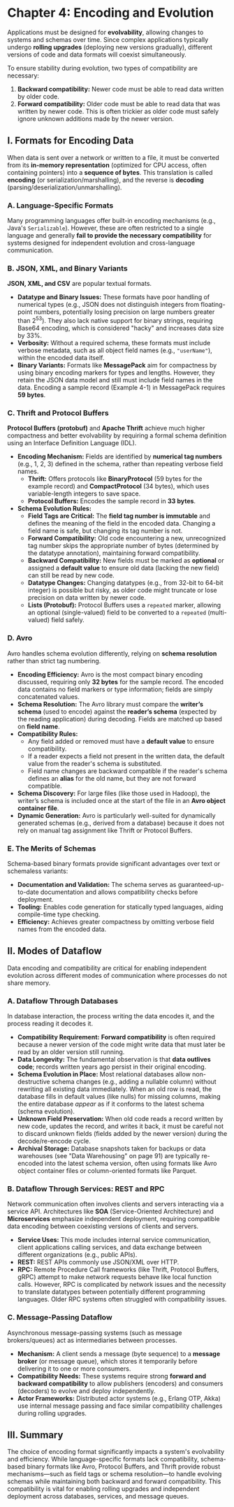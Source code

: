 # Chapter 4: Encoding and Evolution

Applications must be designed for **evolvability**, allowing changes to systems and schemas over time. Since complex applications typically undergo **rolling upgrades** (deploying new versions gradually), different versions of code and data formats will coexist simultaneously.

To ensure stability during evolution, two types of compatibility are necessary:

1.  **Backward compatibility:** Newer code must be able to read data written by older code.
2.  **Forward compatibility:** Older code must be able to read data that was written by newer code. This is often trickier as older code must safely ignore unknown additions made by the newer version.

## I. Formats for Encoding Data

When data is sent over a network or written to a file, it must be converted from its **in-memory representation** (optimized for CPU access, often containing pointers) into a **sequence of bytes**. This translation is called **encoding** (or serialization/marshalling), and the reverse is **decoding** (parsing/deserialization/unmarshalling).

### A. Language-Specific Formats

Many programming languages offer built-in encoding mechanisms (e.g., Java's `Serializable`). However, these are often restricted to a single language and generally **fail to provide the necessary compatibility** for systems designed for independent evolution and cross-language communication.

### B. JSON, XML, and Binary Variants

**JSON, XML, and CSV** are popular textual formats.

*   **Datatype and Binary Issues:** These formats have poor handling of numerical types (e.g., JSON does not distinguish integers from floating-point numbers, potentially losing precision on large numbers greater than $2^{53}$). They also lack native support for binary strings, requiring Base64 encoding, which is considered "hacky" and increases data size by 33%.
*   **Verbosity:** Without a required schema, these formats must include verbose metadata, such as all object field names (e.g., `"userName"`), within the encoded data itself.
*   **Binary Variants:** Formats like **MessagePack** aim for compactness by using binary encoding markers for types and lengths. However, they retain the JSON data model and still must include field names in the data. Encoding a sample record (Example 4-1) in MessagePack requires **59 bytes**.

### C. Thrift and Protocol Buffers

**Protocol Buffers (protobuf)** and **Apache Thrift** achieve much higher compactness and better evolvability by requiring a formal schema definition using an Interface Definition Language (IDL).

*   **Encoding Mechanism:** Fields are identified by **numerical tag numbers** (e.g., 1, 2, 3) defined in the schema, rather than repeating verbose field names.
    *   **Thrift:** Offers protocols like **BinaryProtocol** (59 bytes for the example record) and **CompactProtocol** (34 bytes), which uses variable-length integers to save space.
    *   **Protocol Buffers:** Encodes the sample record in **33 bytes**.
*   **Schema Evolution Rules:**
    *   **Field Tags are Critical:** The **field tag number is immutable** and defines the meaning of the field in the encoded data. Changing a field name is safe, but changing its tag number is not.
    *   **Forward Compatibility:** Old code encountering a new, unrecognized tag number skips the appropriate number of bytes (determined by the datatype annotation), maintaining forward compatibility.
    *   **Backward Compatibility:** New fields must be marked as **optional** or assigned a **default value** to ensure old data (lacking the new field) can still be read by new code.
    *   **Datatype Changes:** Changing datatypes (e.g., from 32-bit to 64-bit integer) is possible but risky, as older code might truncate or lose precision on data written by newer code.
    *   **Lists (Protobuf):** Protocol Buffers uses a `repeated` marker, allowing an optional (single-valued) field to be converted to a `repeated` (multi-valued) field safely.

### D. Avro

Avro handles schema evolution differently, relying on **schema resolution** rather than strict tag numbering.

*   **Encoding Efficiency:** Avro is the most compact binary encoding discussed, requiring only **32 bytes** for the sample record. The encoded data contains no field markers or type information; fields are simply concatenated values.
*   **Schema Resolution:** The Avro library must compare the **writer’s schema** (used to encode) against the **reader’s schema** (expected by the reading application) during decoding. Fields are matched up based on **field name**.
*   **Compatibility Rules:**
    *   Any field added or removed must have a **default value** to ensure compatibility.
    *   If a reader expects a field not present in the written data, the default value from the reader's schema is substituted.
    *   Field name changes are backward compatible if the reader's schema defines an **alias** for the old name, but they are not forward compatible.
*   **Schema Discovery:** For large files (like those used in Hadoop), the writer’s schema is included once at the start of the file in an **Avro object container file**.
*   **Dynamic Generation:** Avro is particularly well-suited for dynamically generated schemas (e.g., derived from a database) because it does not rely on manual tag assignment like Thrift or Protocol Buffers.

### E. The Merits of Schemas

Schema-based binary formats provide significant advantages over text or schemaless variants:

*   **Documentation and Validation:** The schema serves as guaranteed-up-to-date documentation and allows compatibility checks before deployment.
*   **Tooling:** Enables code generation for statically typed languages, aiding compile-time type checking.
*   **Efficiency:** Achieves greater compactness by omitting verbose field names from the encoded data.

## II. Modes of Dataflow

Data encoding and compatibility are critical for enabling independent evolution across different modes of communication where processes do not share memory.

### A. Dataflow Through Databases

In database interaction, the process writing the data encodes it, and the process reading it decodes it.

*   **Compatibility Requirement:** **Forward compatibility** is often required because a newer version of the code might write data that must later be read by an older version still running.
*   **Data Longevity:** The fundamental observation is that **data outlives code**; records written years ago persist in their original encoding.
*   **Schema Evolution in Place:** Most relational databases allow non-destructive schema changes (e.g., adding a nullable column) without rewriting all existing data immediately. When an old row is read, the database fills in default values (like nulls) for missing columns, making the entire database *appear* as if it conforms to the latest schema (schema evolution).
*   **Unknown Field Preservation:** When old code reads a record written by new code, updates the record, and writes it back, it must be careful not to discard unknown fields (fields added by the newer version) during the decode/re-encode cycle.
*   **Archival Storage:** Database snapshots taken for backups or data warehouses (see "Data Warehousing" on page 91) are typically re-encoded into the latest schema version, often using formats like Avro object container files or column-oriented formats like Parquet.

### B. Dataflow Through Services: REST and RPC

Network communication often involves clients and servers interacting via a service API. Architectures like **SOA** (Service-Oriented Architecture) and **Microservices** emphasize independent deployment, requiring compatible data encoding between coexisting versions of clients and servers.

*   **Service Uses:** This mode includes internal service communication, client applications calling services, and data exchange between different organizations (e.g., public APIs).
*   **REST:** REST APIs commonly use JSON/XML over HTTP.
*   **RPC:** Remote Procedure Call frameworks (like Thrift, Protocol Buffers, gRPC) attempt to make network requests behave like local function calls. However, RPC is complicated by network issues and the necessity to translate datatypes between potentially different programming languages. Older RPC systems often struggled with compatibility issues.

### C. Message-Passing Dataflow

Asynchronous message-passing systems (such as message brokers/queues) act as intermediaries between processes.

*   **Mechanism:** A client sends a message (byte sequence) to a **message broker** (or message queue), which stores it temporarily before delivering it to one or more consumers.
*   **Compatibility Needs:** These systems require strong **forward and backward compatibility** to allow publishers (encoders) and consumers (decoders) to evolve and deploy independently.
*   **Actor Frameworks:** Distributed actor systems (e.g., Erlang OTP, Akka) use internal message passing and face similar compatibility challenges during rolling upgrades.

## III. Summary

The choice of encoding format significantly impacts a system's evolvability and efficiency. While language-specific formats lack compatibility, schema-based binary formats like Avro, Protocol Buffers, and Thrift provide robust mechanisms—such as field tags or schema resolution—to handle evolving schemas while maintaining both backward and forward compatibility. This compatibility is vital for enabling rolling upgrades and independent deployment across databases, services, and message queues.
